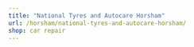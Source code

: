 ```yaml
---
title: "National Tyres and Autocare Horsham"
url: /horsham/national-tyres-and-autocare-horsham/
shop: car repair
---
```

